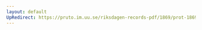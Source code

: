 ```yaml
---
layout: default
UpRedirect: https://pruto.im.uu.se/riksdagen-records-pdf/1869/prot-1869--ak--210.pdf
---
```

